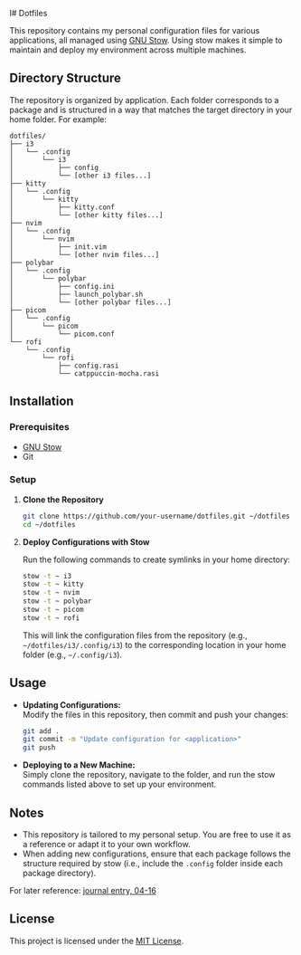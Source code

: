 I# Dotfiles

This repository contains my personal configuration files for various applications, all managed using [GNU Stow](https://www.gnu.org/software/stow/). Using stow makes it simple to maintain and deploy my environment across multiple machines.

## Directory Structure

The repository is organized by application. Each folder corresponds to a package and is structured in a way that matches the target directory in your home folder. For example:

```
dotfiles/
├── i3
│   └── .config
│       └── i3
│           ├── config
│           └── [other i3 files...]
├── kitty
│   └── .config
│       └── kitty
│           ├── kitty.conf
│           └── [other kitty files...]
├── nvim
│   └── .config
│       └── nvim
│           ├── init.vim
│           └── [other nvim files...]
├── polybar
│   └── .config
│       └── polybar
│           ├── config.ini
│           ├── launch_polybar.sh
│           └── [other polybar files...]
├── picom
│   └── .config
│       └── picom
│           └── picom.conf
└── rofi
    └── .config
        └── rofi
            ├── config.rasi
            └── catppuccin-mocha.rasi
```

## Installation

### Prerequisites

- [GNU Stow](https://www.gnu.org/software/stow/)
- Git

### Setup

1. **Clone the Repository**

   ```bash
   git clone https://github.com/your-username/dotfiles.git ~/dotfiles
   cd ~/dotfiles
   ```

2. **Deploy Configurations with Stow**

   Run the following commands to create symlinks in your home directory:

   ```bash
   stow -t ~ i3
   stow -t ~ kitty
   stow -t ~ nvim
   stow -t ~ polybar
   stow -t ~ picom
   stow -t ~ rofi
   ```

   This will link the configuration files from the repository (e.g., `~/dotfiles/i3/.config/i3`) to the corresponding location in your home folder (e.g., `~/.config/i3`).

## Usage

- **Updating Configurations:**  
  Modify the files in this repository, then commit and push your changes:

  ```bash
  git add .
  git commit -m "Update configuration for <application>"
  git push
  ```

- **Deploying to a New Machine:**  
  Simply clone the repository, navigate to the folder, and run the stow commands listed above to set up your environment.

## Notes

- This repository is tailored to my personal setup. You are free to use it as a reference or adapt it to your own workflow.
- When adding new configurations, ensure that each package follows the structure required by stow (i.e., include the `.config` folder inside each package directory).

For later reference: [journal entry, 04-16](https://chat.openai.com/share/your-chat-id-here)

## License

This project is licensed under the [MIT License](LICENSE).
